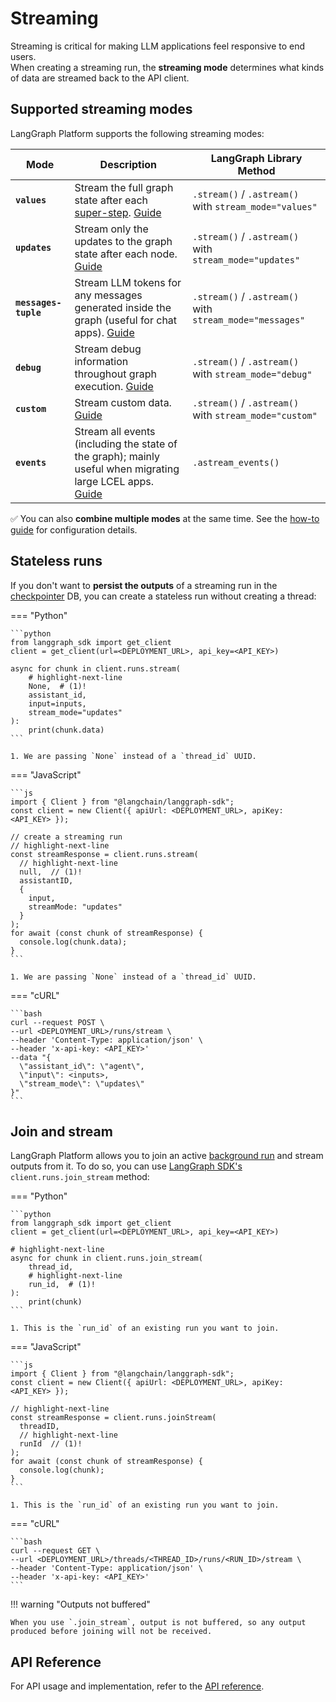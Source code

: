 # Streaming

Streaming is critical for making LLM applications feel responsive to end users.  
When creating a streaming run, the **streaming mode** determines what kinds of data are streamed back to the API client.

## Supported streaming modes

LangGraph Platform supports the following streaming modes:

| Mode                 | Description                                                                                                                                                    | LangGraph Library Method                                                |
|----------------------|----------------------------------------------------------------------------------------------------------------------------------------------------------------|-------------------------------------------------------------------------|
| **`values`**         | Stream the full graph state after each [super-step](https://langchain-ai.github.io/langgraph/concepts/low_level/#graphs). [Guide](../how-tos/streaming.md#stream-graph-state) | `.stream()` / `.astream()` with `stream_mode="values"`                  |
| **`updates`**        | Stream only the updates to the graph state after each node. [Guide](../how-tos/streaming.md#stream-graph-state)                                                              | `.stream()` / `.astream()` with `stream_mode="updates"`                 |
| **`messages-tuple`** | Stream LLM tokens for any messages generated inside the graph (useful for chat apps). [Guide](../how-tos/streaming.md#messages)                                   | `.stream()` / `.astream()` with `stream_mode="messages"`                |
| **`debug`**          | Stream debug information throughout graph execution. [Guide](../how-tos/streaming.md#debug)                                                                       | `.stream()` / `.astream()` with `stream_mode="debug"`                   |
| **`custom`**         | Stream custom data. [Guide](../../how-tos/streaming.md#stream-custom-data)                                                                                                                                             | `.stream()` / `.astream()` with `stream_mode="custom"`                  |
| **`events`**         | Stream all events (including the state of the graph); mainly useful when migrating large LCEL apps. [Guide](../how-tos/streaming.md#stream-events)                       | `.astream_events()`                                                     |

✅ You can also **combine multiple modes** at the same time.  See the [how-to guide](../how-tos/streaming.md#stream-multiple-modes) for configuration details.

## Stateless runs

If you don't want to **persist the outputs** of a streaming run in the [checkpointer](../../concepts/persistence.md) DB, you can create a stateless run without creating a thread:

=== "Python"

    ```python
    from langgraph_sdk import get_client
    client = get_client(url=<DEPLOYMENT_URL>, api_key=<API_KEY>)

    async for chunk in client.runs.stream(
        # highlight-next-line
        None,  # (1)!
        assistant_id,
        input=inputs,
        stream_mode="updates"
    ):
        print(chunk.data)
    ```

    1. We are passing `None` instead of a `thread_id` UUID.

=== "JavaScript"

    ```js
    import { Client } from "@langchain/langgraph-sdk";
    const client = new Client({ apiUrl: <DEPLOYMENT_URL>, apiKey: <API_KEY> });

    // create a streaming run
    // highlight-next-line
    const streamResponse = client.runs.stream(
      // highlight-next-line
      null,  // (1)!
      assistantID,
      {
        input,
        streamMode: "updates"
      }
    );
    for await (const chunk of streamResponse) {
      console.log(chunk.data);
    }
    ```

    1. We are passing `None` instead of a `thread_id` UUID.

=== "cURL"

    ```bash
    curl --request POST \
    --url <DEPLOYMENT_URL>/runs/stream \
    --header 'Content-Type: application/json' \
    --header 'x-api-key: <API_KEY>'
    --data "{
      \"assistant_id\": \"agent\",
      \"input\": <inputs>,
      \"stream_mode\": \"updates\"
    }"
    ```

## Join and stream

LangGraph Platform allows you to join an active [background run](../how-tos/background_run.md) and stream outputs from it. To do so, you can use [LangGraph SDK's](https://langchain-ai.github.io/langgraph/cloud/reference/sdk/python_sdk_ref/) `client.runs.join_stream` method:

=== "Python"

    ```python
    from langgraph_sdk import get_client
    client = get_client(url=<DEPLOYMENT_URL>, api_key=<API_KEY>)

    # highlight-next-line
    async for chunk in client.runs.join_stream(
        thread_id,
        # highlight-next-line
        run_id,  # (1)!
    ):
        print(chunk)
    ```

    1. This is the `run_id` of an existing run you want to join.


=== "JavaScript"

    ```js
    import { Client } from "@langchain/langgraph-sdk";
    const client = new Client({ apiUrl: <DEPLOYMENT_URL>, apiKey: <API_KEY> });

    // highlight-next-line
    const streamResponse = client.runs.joinStream(
      threadID,
      // highlight-next-line
      runId  // (1)!
    );
    for await (const chunk of streamResponse) {
      console.log(chunk);
    }
    ```

    1. This is the `run_id` of an existing run you want to join.

=== "cURL"

    ```bash
    curl --request GET \
    --url <DEPLOYMENT_URL>/threads/<THREAD_ID>/runs/<RUN_ID>/stream \
    --header 'Content-Type: application/json' \
    --header 'x-api-key: <API_KEY>'
    ```

!!! warning "Outputs not buffered"

    When you use `.join_stream`, output is not buffered, so any output produced before joining will not be received.

## API Reference

For API usage and implementation, refer to the [API reference](../reference/api/api_ref.html#tag/thread-runs/POST/threads/{thread_id}/runs/stream). 

